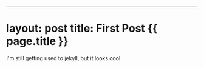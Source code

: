 ---
layout: post
title: First Post
{{ page.title }}
==========

I'm still getting used to jekyll, but it looks cool.
